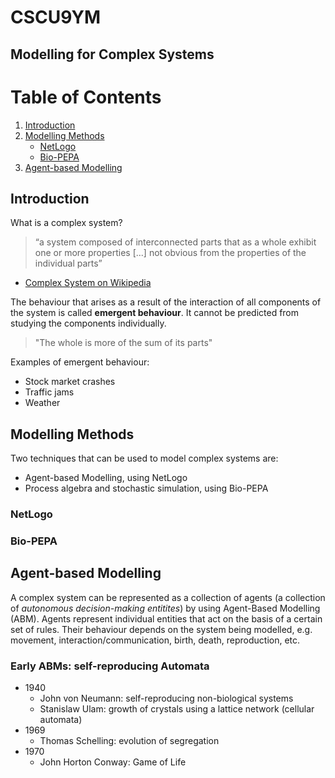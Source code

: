 # CSCU9YM
## Modelling for Complex Systems

# Table of Contents
1. [Introduction](#introduction)
2. [Modelling Methods](#modelling-methods)
    * [NetLogo](#netlogo)
    * [Bio-PEPA](#bio-pepa)
3. [Agent-based Modelling](#agent-based-modelling)

## Introduction <a name="introduction"></a>

What is a complex system?

> “a system composed of interconnected parts that as a whole exhibit
one or more properties \[...] not obvious from the properties of the
individual parts” 

- [Complex System on Wikipedia](http://en.wikipedia.org/wiki/Complex_system)


The behaviour that arises as a result of the interaction of all components of the system is called **emergent behaviour**. It cannot be predicted from studying the components individually.
> "The whole is more of the sum of its parts"

Examples of emergent behaviour:
- Stock market crashes
- Traffic jams
- Weather

## Modelling Methods <a name="modelling-methods"></a>

Two techniques that can be used to model complex systems are:
- Agent-based Modelling, using NetLogo
- Process algebra and stochastic simulation, using Bio-PEPA

### NetLogo <a name="netlogo"></a>


### Bio-PEPA <a name="bio-pepa"></a>


## Agent-based Modelling <a name="agent-based-modelling"></a>

A complex system can be represented as a collection of agents (a collection of *autonomous decision-making entitites*) by using Agent-Based Modelling (ABM). Agents represent individual entities that act on the basis of a certain set of rules. Their behaviour depends on the system being modelled, e.g. movement, interaction/communication, birth, death, reproduction, etc.

### Early ABMs: self-reproducing Automata

- 1940
    - John von Neumann: self-reproducing non-biological systems
    - Stanislaw Ulam: growth of crystals using a lattice network (cellular automata)
- 1969
    - Thomas Schelling: evolution of segregation
- 1970
    - John Horton Conway: Game of Life